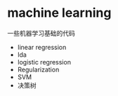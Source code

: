 # machine learning
一些机器学习基础的代码
* linear regression   
* lda   
* logistic regression
* Regularization
* SVM
* 决策树
